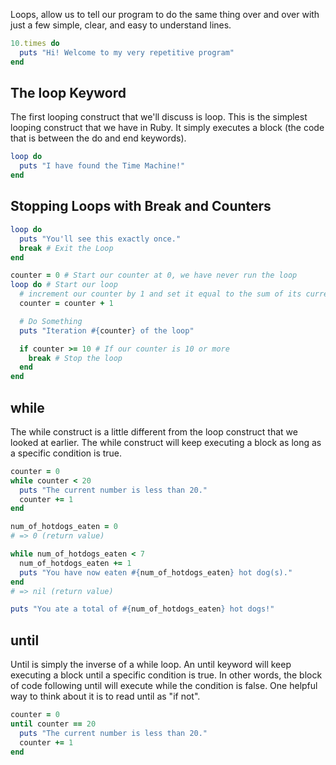 Loops, allow us to tell our program to do the same thing over and over with just a few simple, clear, and easy to understand lines.

```Ruby
10.times do
  puts "Hi! Welcome to my very repetitive program"
end
```

## The loop Keyword
The first looping construct that we'll discuss is loop. This is the simplest looping construct that we have in Ruby. It simply executes a block (the code that is between the do and end keywords).
```Ruby
loop do
  puts "I have found the Time Machine!"
end
```

## Stopping Loops with Break and Counters

```Ruby
loop do
  puts "You'll see this exactly once."
  break # Exit the Loop
end
```

```Ruby
counter = 0 # Start our counter at 0, we have never run the loop
loop do # Start our loop
  # increment our counter by 1 and set it equal to the sum of its current value, plus 1.
  counter = counter + 1

  # Do Something
  puts "Iteration #{counter} of the loop"

  if counter >= 10 # If our counter is 10 or more
    break # Stop the loop
  end
end
```

## while
The while construct is a little different from the loop construct that we looked at earlier. The while construct will keep executing a block as long as a specific condition is true.
```Ruby
counter = 0
while counter < 20
  puts "The current number is less than 20."
  counter += 1
end
```

```Ruby
num_of_hotdogs_eaten = 0
# => 0 (return value)

while num_of_hotdogs_eaten < 7
  num_of_hotdogs_eaten += 1
  puts "You have now eaten #{num_of_hotdogs_eaten} hot dog(s)."
end
# => nil (return value)

puts "You ate a total of #{num_of_hotdogs_eaten} hot dogs!"
````
## until
Until is simply the inverse of a while loop. An until keyword will keep executing a block until a specific condition is true. In other words, the block of code following until will execute while the condition is false. One helpful way to think about it is to read until as "if not".
```Ruby
counter = 0
until counter == 20
  puts "The current number is less than 20."
  counter += 1
end
```
